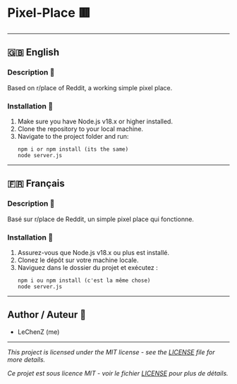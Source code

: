 
# Pixel-Place 🟥

---

## 🇬🇧 English

### Description 📝

Based on r/place of Reddit, a working simple pixel place.

### Installation 💽

1. Make sure you have Node.js v18.x or higher installed.
2. Clone the repository to your local machine.
3. Navigate to the project folder and run:
   ```
   npm i or npm install (its the same)
   node server.js
   ```

---

## 🇫🇷 Français

### Description 📝

Basé sur r/place de Reddit, un simple pixel place qui fonctionne.

### Installation 💽

1. Assurez-vous que Node.js v18.x ou plus est installé.
2. Clonez le dépôt sur votre machine locale.
3. Naviguez dans le dossier du projet et exécutez :
   ```
   npm i ou npm install (c'est la même chose)
   node server.js
   ```

---

## Author / Auteur 👤

- LeChenZ (me)

---

*This project is licensed under the MIT license - see the [LICENSE](LICENSE) file for more details.*

*Ce projet est sous licence MIT - voir le fichier [LICENSE](LICENSE) pour plus de détails.*
